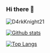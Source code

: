 ### Hi there 👋

<!--
**D4rkKnight21/D4rkKnight21** is a ✨ _special_ ✨ repository because its `README.md` (this file) appears on your GitHub profile.

Here are some ideas to get you started:

- 🔭 I’m currently working on ...
- 🌱 I’m currently learning ...
- 👯 I’m looking to collaborate on ...
- 🤔 I’m looking for help with ...
- 💬 Ask me about ...
- 📫 How to reach me: ...
- 😄 Pronouns: ...
- ⚡ Fun fact: ...
-->

<p align=left> <img src=https://komarev.com/ghpvc/?username=D4rkKnight21 alt=D4rkKnight21 /> </p>

[![Github stats](https://github-readme-stats.vercel.app/api?username=D4rkKnight21&show_icons=true&include_all_commits=true)](https://github.com/D4rkKnight21/github-readme-stats)

[![Top Langs](https://github-readme-stats.vercel.app/api/top-langs/?username=D4rkKnight21&layout=compact)](https://github.com/D4rkKnight21/github-readme-stats)
